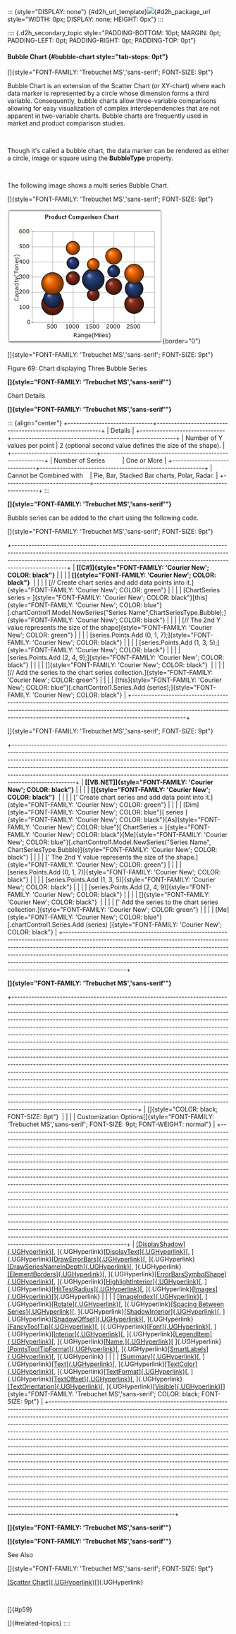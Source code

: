 ::: {style="DISPLAY: none"}
[](ms-xhelp:///?Id=d2h_url_template){#d2h_url_template}![](!package_url!){#d2h_package_url style="WIDTH: 0px; DISPLAY: none; HEIGHT: 0px"}
:::

:::: {.d2h_secondary_topic style="PADDING-BOTTOM: 10pt; MARGIN: 0pt; PADDING-LEFT: 0pt; PADDING-RIGHT: 0pt; PADDING-TOP: 0pt"}
#### Bubble Chart {#bubble-chart style="tab-stops: 0pt"}

[]{style="FONT-FAMILY: 'Trebuchet MS','sans-serif'; FONT-SIZE: 9pt"} 

Bubble Chart is an extension of the Scatter Chart (or XY-chart) where each data marker is represented by a circle whose dimension forms a third variable. Consequently, bubble charts allow three-variable comparisons allowing for easy visualization of complex interdependencies that are not apparent in two-variable charts. Bubble charts are frequently used in market and product comparison studies.

 

Though it\'s called a bubble chart, the data marker can be rendered as either a circle, image or square using the **BubbleType** property.

 

The following image shows a multi series Bubble Chart.

[]{style="FONT-FAMILY: 'Trebuchet MS','sans-serif'; FONT-SIZE: 9pt"} 

![](ImagesExt/image64_73.jpg){border="0"}

[]{style="FONT-FAMILY: 'Trebuchet MS','sans-serif'; FONT-SIZE: 9pt"} 

Figure 69: Chart displaying Three Bubble Series

**[]{style="FONT-FAMILY: 'Trebuchet MS','sans-serif'"}** 

Chart Details

**[]{style="FONT-FAMILY: 'Trebuchet MS','sans-serif'"}** 

::: {align="center"}
+------------------------------+----------------------------------------------------------+
| Details                                                                                 |
+------------------------------+----------------------------------------------------------+
| Number of Y values per point | 2 (optional second value defines the size of the shape). |
+------------------------------+----------------------------------------------------------+
| Number of Series             | One or More                                              |
+------------------------------+----------------------------------------------------------+
| Cannot be Combined with      | Pie, Bar, Stacked Bar charts, Polar, Radar.              |
+------------------------------+----------------------------------------------------------+
:::

**[]{style="FONT-FAMILY: 'Trebuchet MS','sans-serif'"}** 

Bubble series can be added to the chart using the following code.

[]{style="FONT-FAMILY: 'Trebuchet MS','sans-serif'; FONT-SIZE: 9pt"} 

+-------------------------------------------------------------------------------------------------------------------------------------------------------------------------------------------------------------------------------------------------------------+
| **[\[C#\]]{style="FONT-FAMILY: 'Courier New'; COLOR: black"}**                                                                                                                                                                                              |
|                                                                                                                                                                                                                                                             |
| **[]{style="FONT-FAMILY: 'Courier New'; COLOR: black"}**                                                                                                                                                                                                    |
|                                                                                                                                                                                                                                                             |
| [// Create chart series and add data points into it.]{style="FONT-FAMILY: 'Courier New'; COLOR: green"}                                                                                                                                                     |
|                                                                                                                                                                                                                                                             |
| [ChartSeries series = ]{style="FONT-FAMILY: 'Courier New'; COLOR: black"}[this]{style="FONT-FAMILY: 'Courier New'; COLOR: blue"}[.chartControl1.Model.NewSeries(\"Series Name\",ChartSeriesType.Bubble);]{style="FONT-FAMILY: 'Courier New'; COLOR: black"} |
|                                                                                                                                                                                                                                                             |
| [// The 2nd Y value represents the size of the shape]{style="FONT-FAMILY: 'Courier New'; COLOR: green"}                                                                                                                                                     |
|                                                                                                                                                                                                                                                             |
| [series.Points.Add (0, 1, 7);]{style="FONT-FAMILY: 'Courier New'; COLOR: black"}                                                                                                                                                                            |
|                                                                                                                                                                                                                                                             |
| [series.Points.Add (1, 3, 5);]{style="FONT-FAMILY: 'Courier New'; COLOR: black"}                                                                                                                                                                            |
|                                                                                                                                                                                                                                                             |
| [series.Points.Add (2, 4, 9);]{style="FONT-FAMILY: 'Courier New'; COLOR: black"}                                                                                                                                                                            |
|                                                                                                                                                                                                                                                             |
| []{style="FONT-FAMILY: 'Courier New'; COLOR: black"}                                                                                                                                                                                                        |
|                                                                                                                                                                                                                                                             |
| [// Add the series to the chart series collection.]{style="FONT-FAMILY: 'Courier New'; COLOR: green"}                                                                                                                                                       |
|                                                                                                                                                                                                                                                             |
| [this]{style="FONT-FAMILY: 'Courier New'; COLOR: blue"}[.chartControl1.Series.Add (series);]{style="FONT-FAMILY: 'Courier New'; COLOR: black"}                                                                                                              |
+-------------------------------------------------------------------------------------------------------------------------------------------------------------------------------------------------------------------------------------------------------------+

[]{style="FONT-FAMILY: 'Trebuchet MS','sans-serif'; FONT-SIZE: 9pt"} 

+----------------------------------------------------------------------------------------------------------------------------------------------------------------------------------------------------------------------------------------------------------------------------------------------------------------------------------------------------------------------------------------------------------------------------+
| **[\[VB.NET\]]{style="FONT-FAMILY: 'Courier New'; COLOR: black"}**                                                                                                                                                                                                                                                                                                                                                         |
|                                                                                                                                                                                                                                                                                                                                                                                                                            |
| **[]{style="FONT-FAMILY: 'Courier New'; COLOR: black"}**                                                                                                                                                                                                                                                                                                                                                                   |
|                                                                                                                                                                                                                                                                                                                                                                                                                            |
| [\' Create chart series and add data point into it.]{style="FONT-FAMILY: 'Courier New'; COLOR: green"}                                                                                                                                                                                                                                                                                                                     |
|                                                                                                                                                                                                                                                                                                                                                                                                                            |
| [Dim]{style="FONT-FAMILY: 'Courier New'; COLOR: blue"}[ series ]{style="FONT-FAMILY: 'Courier New'; COLOR: black"}[As]{style="FONT-FAMILY: 'Courier New'; COLOR: blue"}[ ChartSeries = ]{style="FONT-FAMILY: 'Courier New'; COLOR: black"}[Me]{style="FONT-FAMILY: 'Courier New'; COLOR: blue"}[.chartControl1.Model.NewSeries(\"Series Name\", ChartSeriesType.Bubble)]{style="FONT-FAMILY: 'Courier New'; COLOR: black"} |
|                                                                                                                                                                                                                                                                                                                                                                                                                            |
| [\' The 2nd Y value represents the size of the shape.]{style="FONT-FAMILY: 'Courier New'; COLOR: green"}                                                                                                                                                                                                                                                                                                                   |
|                                                                                                                                                                                                                                                                                                                                                                                                                            |
| [series.Points.Add (0, 1, 7)]{style="FONT-FAMILY: 'Courier New'; COLOR: black"}                                                                                                                                                                                                                                                                                                                                            |
|                                                                                                                                                                                                                                                                                                                                                                                                                            |
| [series.Points.Add (1, 3, 5)]{style="FONT-FAMILY: 'Courier New'; COLOR: black"}                                                                                                                                                                                                                                                                                                                                            |
|                                                                                                                                                                                                                                                                                                                                                                                                                            |
| [series.Points.Add (2, 4, 9)]{style="FONT-FAMILY: 'Courier New'; COLOR: black"}                                                                                                                                                                                                                                                                                                                                            |
|                                                                                                                                                                                                                                                                                                                                                                                                                            |
| []{style="FONT-FAMILY: 'Courier New'; COLOR: black"}                                                                                                                                                                                                                                                                                                                                                                       |
|                                                                                                                                                                                                                                                                                                                                                                                                                            |
| [\' Add the series to the chart series collection.]{style="FONT-FAMILY: 'Courier New'; COLOR: green"}                                                                                                                                                                                                                                                                                                                      |
|                                                                                                                                                                                                                                                                                                                                                                                                                            |
| [Me]{style="FONT-FAMILY: 'Courier New'; COLOR: blue"}[.chartControl1.Series.Add (series) ]{style="FONT-FAMILY: 'Courier New'; COLOR: black"}                                                                                                                                                                                                                                                                               |
+----------------------------------------------------------------------------------------------------------------------------------------------------------------------------------------------------------------------------------------------------------------------------------------------------------------------------------------------------------------------------------------------------------------------------+

**[]{style="FONT-FAMILY: 'Trebuchet MS','sans-serif'"}** 

+--------------------------------------------------------------------------------------------------------------------------------------------------------------------------------------------------------------------------------------------------------------------------------------------------------------------------------------------------------------------------------------------------------------------------------------------------------------------------------------------------------------------------------------------------------------------------------------------------------------------------------------------------------------------------------------------------------------------------------------------------------------------------------------------------------------------------------------------------------------------------------------------------------------------------------------------------------------------------------------------------------------------------------------------------------------------------------------------------------------------------------------------------------------------------------------------------------------------------------------------------------------+
| []{style="COLOR: black; FONT-SIZE: 8pt"}                                                                                                                                                                                                                                                                                                                                                                                                                                                                                                                                                                                                                                                                                                                                                                                                                                                                                                                                                                                                                                                                                                                                                                                                                     |
|                                                                                                                                                                                                                                                                                                                                                                                                                                                                                                                                                                                                                                                                                                                                                                                                                                                                                                                                                                                                                                                                                                                                                                                                                                                              |
| Customization Options[]{style="FONT-FAMILY: 'Trebuchet MS','sans-serif'; FONT-SIZE: 9pt; FONT-WEIGHT: normal"}                                                                                                                                                                                                                                                                                                                                                                                                                                                                                                                                                                                                                                                                                                                                                                                                                                                                                                                                                                                                                                                                                                                                               |
+--------------------------------------------------------------------------------------------------------------------------------------------------------------------------------------------------------------------------------------------------------------------------------------------------------------------------------------------------------------------------------------------------------------------------------------------------------------------------------------------------------------------------------------------------------------------------------------------------------------------------------------------------------------------------------------------------------------------------------------------------------------------------------------------------------------------------------------------------------------------------------------------------------------------------------------------------------------------------------------------------------------------------------------------------------------------------------------------------------------------------------------------------------------------------------------------------------------------------------------------------------------+
| [[DisplayShadow]{.UGHyperlink}](ms-xhelp:///?Id=556cead6-bb87-49b1-b05f-54fc84a45446)[, ]{.UGHyperlink}[[DisplayText]{.UGHyperlink}](ms-xhelp:///?Id=556cead6-bb87-49b1-b05f-54fc84a45446)[, ]{.UGHyperlink}[[DrawErrorBars]{.UGHyperlink}](ms-xhelp:///?Id=556cead6-bb87-49b1-b05f-54fc84a45446)[, ]{.UGHyperlink}[[DrawSeriesNameInDepth]{.UGHyperlink}](ms-xhelp:///?Id=7b280c30-c027-487a-8667-d06eb360eade)[, ]{.UGHyperlink}[[ElementBorders]{.UGHyperlink}](ms-xhelp:///?Id=7b280c30-c027-487a-8667-d06eb360eade)[, ]{.UGHyperlink}[[ErrorBarsSymbolShape]{.UGHyperlink}](ms-xhelp:///?Id=556cead6-bb87-49b1-b05f-54fc84a45446)[, ]{.UGHyperlink}[[HighlightInterior]{.UGHyperlink}](ms-xhelp:///?Id=556cead6-bb87-49b1-b05f-54fc84a45446)[, ]{.UGHyperlink}[[HitTestRadius]{.UGHyperlink}](ms-xhelp:///?Id=c58dadd4-cc40-4bce-a45e-582e90f95bde)[, ]{.UGHyperlink}[[Images]{.UGHyperlink}](ms-xhelp:///?Id=c58dadd4-cc40-4bce-a45e-582e90f95bde)[]{.UGHyperlink}                                                                                                                                                                                                                                                                                     |
|                                                                                                                                                                                                                                                                                                                                                                                                                                                                                                                                                                                                                                                                                                                                                                                                                                                                                                                                                                                                                                                                                                                                                                                                                                                              |
| [[ImageIndex]{.UGHyperlink}](ms-xhelp:///?Id=7c49f7ec-c075-4124-bbe7-e86233755f5f)[, ]{.UGHyperlink}[[Rotate]{.UGHyperlink}](ms-xhelp:///?Id=c58dadd4-cc40-4bce-a45e-582e90f95bde)[, ]{.UGHyperlink}[[Spacing Between Series]{.UGHyperlink}](ms-xhelp:///?Id=7c49f7ec-c075-4124-bbe7-e86233755f5f)[, ]{.UGHyperlink}[[ShadowInterior]{.UGHyperlink}](ms-xhelp:///?Id=942935a6-44ea-42da-abb5-dc0e88f91997)[, ]{.UGHyperlink}[[ShadowOffset]{.UGHyperlink}](ms-xhelp:///?Id=c58dadd4-cc40-4bce-a45e-582e90f95bde)[, ]{.UGHyperlink}[[FancyToolTip]{.UGHyperlink}](ms-xhelp:///?Id=c58dadd4-cc40-4bce-a45e-582e90f95bde)[, ]{.UGHyperlink}[[Font]{.UGHyperlink}](ms-xhelp:///?Id=942935a6-44ea-42da-abb5-dc0e88f91997)[, ]{.UGHyperlink}[[Interior]{.UGHyperlink}](ms-xhelp:///?Id=c58dadd4-cc40-4bce-a45e-582e90f95bde)[, ]{.UGHyperlink}[[LegendItem]{.UGHyperlink}](ms-xhelp:///?Id=c58dadd4-cc40-4bce-a45e-582e90f95bde)[, ]{.UGHyperlink}[[Name,]{.UGHyperlink}](ms-xhelp:///?Id=be34385c-c628-43a9-a593-a68c54896ad9)[ ]{.UGHyperlink}[[PointsToolTipFormat]{.UGHyperlink}](ms-xhelp:///?Id=36e38c79-8f39-4b00-b13a-ff793cb45d97)[, ]{.UGHyperlink}[[SmartLabels]{.UGHyperlink}](ms-xhelp:///?Id=d2fa413b-7954-442f-97a0-f3c7b7d6c82d)[, ]{.UGHyperlink} |
|                                                                                                                                                                                                                                                                                                                                                                                                                                                                                                                                                                                                                                                                                                                                                                                                                                                                                                                                                                                                                                                                                                                                                                                                                                                              |
| [[Summary]{.UGHyperlink}](ms-xhelp:///?Id=cd191476-0359-45fb-810b-2e2d435b3d3b)[, ]{.UGHyperlink}[[Text]{.UGHyperlink}](ms-xhelp:///?Id=00785577-9a0e-4c1c-8d61-0176f3dd77b9)[, ]{.UGHyperlink}[[TextColor]{.UGHyperlink}](ms-xhelp:///?Id=e2e8498d-8840-46fe-bd89-31be1be37514)[, ]{.UGHyperlink}[[TextFormat]{.UGHyperlink}](ms-xhelp:///?Id=8f0187c7-308c-4044-8b48-36c2f1bd2ade)[, ]{.UGHyperlink}[[TextOffset]{.UGHyperlink}](ms-xhelp:///?Id=c58dadd4-cc40-4bce-a45e-582e90f95bde)[, ]{.UGHyperlink}[[TextOrientation]{.UGHyperlink}](ms-xhelp:///?Id=c58dadd4-cc40-4bce-a45e-582e90f95bde)[, ]{.UGHyperlink}[[Visible]{.UGHyperlink}](ms-xhelp:///?Id=e1ba450f-74e6-4ce2-9100-821f1b29c9a2)[]{style="FONT-FAMILY: 'Trebuchet MS','sans-serif'; COLOR: black; FONT-SIZE: 9pt"}                                                                                                                                                                                                                                                                                                                                                                                                                                                                         |
+--------------------------------------------------------------------------------------------------------------------------------------------------------------------------------------------------------------------------------------------------------------------------------------------------------------------------------------------------------------------------------------------------------------------------------------------------------------------------------------------------------------------------------------------------------------------------------------------------------------------------------------------------------------------------------------------------------------------------------------------------------------------------------------------------------------------------------------------------------------------------------------------------------------------------------------------------------------------------------------------------------------------------------------------------------------------------------------------------------------------------------------------------------------------------------------------------------------------------------------------------------------+

**[]{style="FONT-FAMILY: 'Trebuchet MS','sans-serif'"}** 

**[]{style="FONT-FAMILY: 'Trebuchet MS','sans-serif'"}** 

See Also

[]{style="FONT-FAMILY: 'Trebuchet MS','sans-serif'; FONT-SIZE: 9pt"} 

[[Scatter Chart]{.UGHyperlink}](ms-xhelp:///?Id=12c8a00d-964d-4225-99ec-94a82d3c847c)[]{.UGHyperlink}

 

[]{#p59} 

[]{#related-topics}
::::
